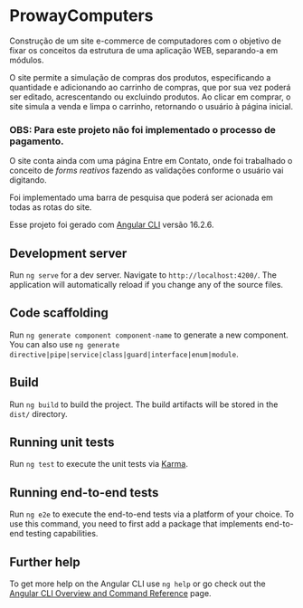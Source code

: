 # ProwayComputers
<p>Construção de um site e-commerce de computadores com o objetivo de fixar os conceitos da estrutura de uma aplicação WEB, separando-a em módulos.</p>
<p>O site permite a simulação de compras dos produtos, especificando a quantidade e adicionando ao carrinho de compras, que por sua vez poderá ser editado, acrescentando ou excluindo produtos. Ao clicar em comprar, o site simula a venda e limpa o carrinho, retornando o usuário à página inicial.</p>
<h3>OBS: Para este projeto não foi implementado o processo de pagamento.</h3>
<p>O site conta ainda com uma página Entre em Contato, onde foi trabalhado o conceito de <i>forms reativos</i> fazendo as validações conforme o usuário vai digitando.</p>
<p>Foi implementado uma barra de pesquisa que poderá ser acionada em todas as rotas do site.</p>

Esse projeto foi gerado com [Angular CLI](https://github.com/angular/angular-cli) versão 16.2.6.

## Development server

Run `ng serve` for a dev server. Navigate to `http://localhost:4200/`. The application will automatically reload if you change any of the source files.

## Code scaffolding

Run `ng generate component component-name` to generate a new component. You can also use `ng generate directive|pipe|service|class|guard|interface|enum|module`.

## Build

Run `ng build` to build the project. The build artifacts will be stored in the `dist/` directory.

## Running unit tests

Run `ng test` to execute the unit tests via [Karma](https://karma-runner.github.io).

## Running end-to-end tests

Run `ng e2e` to execute the end-to-end tests via a platform of your choice. To use this command, you need to first add a package that implements end-to-end testing capabilities.

## Further help

To get more help on the Angular CLI use `ng help` or go check out the [Angular CLI Overview and Command Reference](https://angular.io/cli) page.
